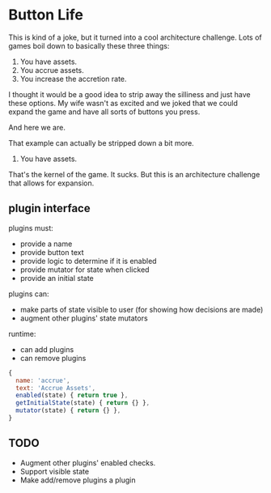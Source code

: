 # Button Life

This is kind of a joke, but it turned into a cool architecture challenge.  Lots
of games boil down to basically these three things:

1. You have assets.
2. You accrue assets.
3. You increase the accretion rate.

I thought it would be a good idea to strip away the silliness and just have
these options.  My wife wasn't as excited and we joked that we could expand the
game and have all sorts of buttons you press.

And here we are.

That example can actually be stripped down a bit more.

1. You have assets.

That's the kernel of the game.  It sucks.  But this is an architecture challenge
that allows for expansion.



## plugin interface

plugins must:

* provide a name
* provide button text
* provide logic to determine if it is enabled
* provide mutator for state when clicked
* provide an initial state


plugins can:

* make parts of state visible to user (for showing how decisions are made)
* augment other plugins' state mutators


runtime:

* can add plugins
* can remove plugins



```js
{
  name: 'accrue',
  text: 'Accrue Assets',
  enabled(state) { return true },
  getInitialState(state) { return {} },
  mutator(state) { return {} },
}
```


## TODO

* Augment other plugins' enabled checks.
* Support visible state
* Make add/remove plugins a plugin
